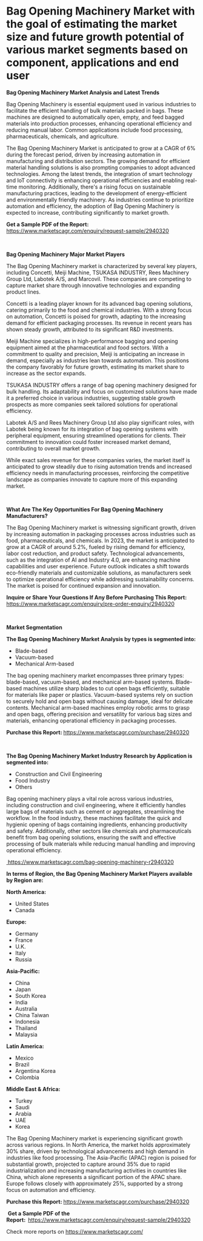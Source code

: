 <p><h1>Bag Opening Machinery Market with the goal of estimating the market size and future growth potential of various market segments based on component, applications and end user</h1></p><p><strong>Bag Opening Machinery Market Analysis and Latest Trends</strong></p>
<p><p>Bag Opening Machinery is essential equipment used in various industries to facilitate the efficient handling of bulk materials packed in bags. These machines are designed to automatically open, empty, and feed bagged materials into production processes, enhancing operational efficiency and reducing manual labor. Common applications include food processing, pharmaceuticals, chemicals, and agriculture.</p><p>The Bag Opening Machinery Market is anticipated to grow at a CAGR of 6% during the forecast period, driven by increasing automation in manufacturing and distribution sectors. The growing demand for efficient material handling solutions is also prompting companies to adopt advanced technologies. Among the latest trends, the integration of smart technology and IoT connectivity is enhancing operational efficiencies and enabling real-time monitoring. Additionally, there's a rising focus on sustainable manufacturing practices, leading to the development of energy-efficient and environmentally friendly machinery. As industries continue to prioritize automation and efficiency, the adoption of Bag Opening Machinery is expected to increase, contributing significantly to market growth.</p></p>
<p><strong>Get a Sample PDF of the Report:&nbsp;</strong> <a href="https://www.marketscagr.com/enquiry/request-sample/2940320?utm_campaign=3228&utm_medium=2&utm_source=Github&utm_content=ia&utm_term=15032025&utm_id=bag-opening-machinery">https://www.marketscagr.com/enquiry/request-sample/2940320</a></p>
<p>&nbsp;</p>
<p><strong>Bag Opening Machinery Major Market Players</strong></p>
<p><p>The Bag Opening Machinery market is characterized by several key players, including Concetti, Meiji Machine, TSUKASA INDUSTRY, Rees Machinery Group Ltd, Labotek A/S, and Marcovil. These companies are competing to capture market share through innovative technologies and expanding product lines.</p><p>Concetti is a leading player known for its advanced bag opening solutions, catering primarily to the food and chemical industries. With a strong focus on automation, Concetti is poised for growth, adapting to the increasing demand for efficient packaging processes. Its revenue in recent years has shown steady growth, attributed to its significant R&D investments.</p><p>Meiji Machine specializes in high-performance bagging and opening equipment aimed at the pharmaceutical and food sectors. With a commitment to quality and precision, Meiji is anticipating an increase in demand, especially as industries lean towards automation. This positions the company favorably for future growth, estimating its market share to increase as the sector expands.</p><p>TSUKASA INDUSTRY offers a range of bag opening machinery designed for bulk handling. Its adaptability and focus on customized solutions have made it a preferred choice in various industries, suggesting stable growth prospects as more companies seek tailored solutions for operational efficiency.</p><p>Labotek A/S and Rees Machinery Group Ltd also play significant roles, with Labotek being known for its integration of bag opening systems with peripheral equipment, ensuring streamlined operations for clients. Their commitment to innovation could foster increased market demand, contributing to overall market growth.</p><p>While exact sales revenue for these companies varies, the market itself is anticipated to grow steadily due to rising automation trends and increased efficiency needs in manufacturing processes, reinforcing the competitive landscape as companies innovate to capture more of this expanding market.</p></p>
<p>&nbsp;</p>
<p><strong>What Are The Key Opportunities For Bag Opening Machinery Manufacturers?</strong></p>
<p><p>The Bag Opening Machinery market is witnessing significant growth, driven by increasing automation in packaging processes across industries such as food, pharmaceuticals, and chemicals. In 2023, the market is anticipated to grow at a CAGR of around 5.2%, fueled by rising demand for efficiency, labor cost reduction, and product safety. Technological advancements, such as the integration of AI and Industry 4.0, are enhancing machine capabilities and user experience. Future outlook indicates a shift towards eco-friendly materials and customizable solutions, as manufacturers seek to optimize operational efficiency while addressing sustainability concerns. The market is poised for continued expansion and innovation.</p></p>
<p><strong>Inquire or Share Your Questions If Any Before Purchasing This Report:</strong> <a href="https://www.marketscagr.com/enquiry/pre-order-enquiry/2940320?utm_campaign=3228&utm_medium=2&utm_source=Github&utm_content=ia&utm_term=15032025&utm_id=bag-opening-machinery">https://www.marketscagr.com/enquiry/pre-order-enquiry/2940320</a></p>
<p>&nbsp;</p>
<p><strong>Market Segmentation</strong></p>
<p><strong>The Bag Opening Machinery Market Analysis by types is segmented into:</strong></p>
<p><ul><li>Blade-based</li><li>Vacuum-based</li><li>Mechanical Arm-based</li></ul></p>
<p><p>The bag opening machinery market encompasses three primary types: blade-based, vacuum-based, and mechanical arm-based systems. Blade-based machines utilize sharp blades to cut open bags efficiently, suitable for materials like paper or plastics. Vacuum-based systems rely on suction to securely hold and open bags without causing damage, ideal for delicate contents. Mechanical arm-based machines employ robotic arms to grasp and open bags, offering precision and versatility for various bag sizes and materials, enhancing operational efficiency in packaging processes.</p></p>
<p><strong>Purchase this Report:&nbsp;</strong><a href="https://www.marketscagr.com/purchase/2940320?utm_campaign=3228&utm_medium=2&utm_source=Github&utm_content=ia&utm_term=15032025&utm_id=bag-opening-machinery">https://www.marketscagr.com/purchase/2940320</a></p>
<p>&nbsp;</p>
<p><strong>The Bag Opening Machinery Market Industry Research by Application is segmented into:</strong></p>
<p><ul><li>Construction and Civil Engineering</li><li>Food Industry</li><li>Others</li></ul></p>
<p><p>Bag opening machinery plays a vital role across various industries, including construction and civil engineering, where it efficiently handles large bags of materials such as cement or aggregates, streamlining the workflow. In the food industry, these machines facilitate the quick and hygienic opening of bags containing ingredients, enhancing productivity and safety. Additionally, other sectors like chemicals and pharmaceuticals benefit from bag opening solutions, ensuring the swift and effective processing of bulk materials while reducing manual handling and improving operational efficiency.</p></p>
<p><a href="https://www.marketscagr.com/bag-opening-machinery-r2940320?utm_campaign=3228&utm_medium=2&utm_source=Github&utm_content=ia&utm_term=15032025&utm_id=bag-opening-machinery">&nbsp;https://www.marketscagr.com/bag-opening-machinery-r2940320</a></p>
<p><strong>In terms of Region, the Bag Opening Machinery Market Players available by Region are:</strong></p>
<p>
    <p> <strong> North America: </strong>
        <ul>
            <li>United States</li>
            <li>Canada</li>
        </ul>
        </p> 
    <p> <strong> Europe: </strong>
        <ul>
            <li>Germany</li>
            <li>France</li>
            <li>U.K.</li>
            <li>Italy</li>
            <li>Russia</li>
        </ul>
        </p> 
    <p> <strong> Asia-Pacific: </strong>
        <ul>
            <li>China</li>
            <li>Japan</li>
            <li>South Korea</li>
            <li>India</li>
            <li>Australia</li>
            <li>China Taiwan</li>
            <li>Indonesia</li>
            <li>Thailand</li>
            <li>Malaysia</li>
        </ul>
        </p> 
    <p> <strong> Latin America: </strong>
        <ul>
            <li>Mexico</li>
            <li>Brazil</li>
            <li>Argentina Korea</li>
            <li>Colombia</li>
        </ul>
        </p> 
    <p> <strong> Middle East & Africa: </strong>
        <ul>
            <li>Turkey</li>
            <li>Saudi</li>
            <li>Arabia</li>
            <li>UAE</li>
            <li>Korea</li>
        </ul>
    </p>
    </p>
<p><p>The Bag Opening Machinery market is experiencing significant growth across various regions. In North America, the market holds approximately 30% share, driven by technological advancements and high demand in industries like food processing. The Asia-Pacific (APAC) region is poised for substantial growth, projected to capture around 35% due to rapid industrialization and increasing manufacturing activities in countries like China, which alone represents a significant portion of the APAC share. Europe follows closely with approximately 25%, supported by a strong focus on automation and efficiency.</p></p>
<p><strong>Purchase this Report: </strong><a href="https://www.marketscagr.com/purchase/2940320?utm_campaign=3228&utm_medium=2&utm_source=Github&utm_content=ia&utm_term=15032025&utm_id=bag-opening-machinery">https://www.marketscagr.com/purchase/2940320</a></p>
<p>&nbsp;<strong>Get a Sample PDF of the Report:&nbsp;&nbsp;</strong><a href="https://www.marketscagr.com/enquiry/request-sample/2940320?utm_campaign=3228&utm_medium=2&utm_source=Github&utm_content=ia&utm_term=15032025&utm_id=bag-opening-machinery">https://www.marketscagr.com/enquiry/request-sample/2940320</a></p>
<p><strong></strong></p>
<p>Check more reports on <a href="https://www.marketscagr.com/?utm_campaign=3228&utm_medium=2&utm_source=Github&utm_content=ia&utm_term=15032025&utm_id=bag-opening-machinery">https://www.marketscagr.com/</a></p>